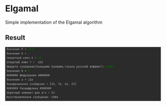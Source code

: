 
# Elgamal

Simple implementation of the Elgamal algorithm
## Result
![Result](https://github.com/D41C/Elgamal/blob/main/io.png)
